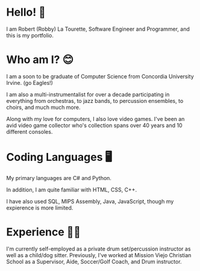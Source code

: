 
# Hello! 👋
I am Robert (Robby) La Tourette, Software Engineer and Programmer, and this is my portfolio.

# Who am I? 😊
I am a soon to be graduate of Computer Science from Concordia University Irvine. (go Eagles!)

I am also a multi-instrumentalist for over a decade participating in everything 
from orchestras, to jazz bands, to percussion ensembles, to choirs, and much much more. 

Along with my love for computers, I also love video games.
I've been an avid video game collector who's collection spans over 40 years and 10 different consoles.

# Coding Languages 🖥️
My primary languages are C# and Python.

In addition, I am quite familiar with HTML, CSS, C++.

I have also used SQL, MIPS Assembly, Java, JavaScript, though my expierence is more limited.

# Experience 👨‍💼
I'm currently self-employed as a private drum set/percussion instructor as well as a child/dog sitter.
Previously, I've worked at Mission Viejo Christian School as a Supervisor, Aide, Soccer/Golf Coach, and Drum instructor.
